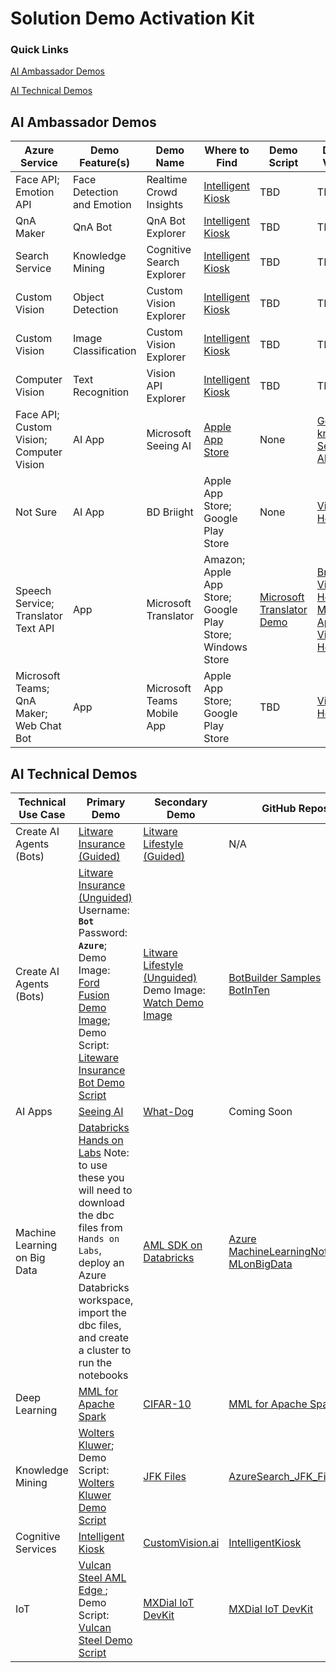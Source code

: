 # Solution Demo Activation Kit

### Quick Links

[AI Ambassador Demos](#ai-ambassador-demos)

[AI Technical Demos](#ai-technical-demos)

## AI Ambassador Demos

Azure Service	| Demo Feature(s)	| Demo Name	| Where to Find	| Demo Script	| Demo Video
|---    |---    |---    |---   |---    |---
Face API; Emotion API	| Face Detection and Emotion	| Realtime Crowd Insights	| [Intelligent Kiosk](http://aka.ms/KioskApp)	| TBD	| TBD
QnA Maker	| QnA Bot	| QnA Bot Explorer	| [Intelligent Kiosk](http://aka.ms/KioskApp)	| TBD	| TBD
Search Service	| Knowledge Mining	| Cognitive Search Explorer	| [Intelligent Kiosk](http://aka.ms/KioskApp)	| TBD	| TBD
Custom Vision	| Object Detection	| Custom Vision Explorer	| [Intelligent Kiosk](http://aka.ms/KioskApp)	| TBD	| TBD
Custom Vision	| Image Classification	| Custom Vision Explorer	| [Intelligent Kiosk](http://aka.ms/KioskApp)	| TBD	| TBD
Computer Vision	| Text Recognition	| Vision API Explorer	| [Intelligent Kiosk](http://aka.ms/KioskApp)	| TBD	| TBD
Face API; Custom Vision; Computer Vision	| AI App	| Microsoft Seeing AI	| [Apple App Store](https://www.microsoft.com/en-us/seeing-ai/)	| None	| [Get to know Seeing AI](https://www.microsoft.com/en-us/seeing-ai/)
Not Sure	| AI App	| BD Briight	| Apple App Store; Google Play Store	| None	| [Video Here](https://msit.microsoftstream.com/video/3d941013-31c1-444b-bc4a-3a2f99a6e091)		
Speech Service; Translator Text	API | App	| Microsoft Translator	| Amazon; Apple App Store; Google Play Store; Windows Store | [Microsoft Translator Demo](https://microsoft.sharepoint.com/:w:/r/teams/AIGTMPortal/_layouts/15/Doc.aspx?sourcedoc=%7BF4778EBB-67EA-40B6-B029-4B185427BC73%7D&file=Microsoft%20Translator%20AI%20Demo%20-%20Ted%20Way%20Inspired.docx&action=default&mobileredirect=true)	| [Browser Video Here](https://msit.microsoftstream.com/video/8d38311e-3ce5-459b-b7a6-9beec330eb22) [Mobile App Video Here](https://msit.microsoftstream.com/video/a72063a6-9e2d-4fe8-b225-cc829add7fb2)
Microsoft Teams; QnA Maker; Web Chat Bot | App	| Microsoft Teams Mobile App	| Apple App Store; Google Play Store | TBD	| [Video Here](https://msit.microsoftstream.com/video/0abaf1e2-0bae-4fa7-bb87-7db838bf1454)
					

## AI Technical Demos


Technical Use Case	| Primary Demo	| Secondary Demo | GitHub Repos
|---    |---    |---    |--- 
Create AI Agents (Bots)	| [Litware Insurance (Guided)](https://demos.microsoft.com/demos/details/185)	| [Litware Lifestyle (Guided)](https://demos.microsoft.com/api/assets/715/resource) | N/A
Create AI Agents (Bots)	| [Litware Insurance (Unguided)](https://insurance.litwaredemos.com/) Username: **`Bot`** Password: **`Azure`**; Demo Image: [Ford Fusion Demo Image](https://raw.githubusercontent.com/Azure/data-ai-iot/master/images/Fusion.jpg); Demo Script: [Liteware Insurance Bot Demo Script](https://microsoft.sharepoint.com/sites/infopedia/pages/layouts/kcdoc.aspx?k=g01kc-1-29819)	| [Litware Lifestyle (Unguided)](https://retail.litwaredemos.com/en-us)  Demo Image: [Watch Demo Image](https://raw.githubusercontent.com/Azure/data-ai-iot/master/images/smart-retail-watch-male.jpg) | [BotBuilder Samples](https://github.com/Microsoft/BotBuilder-Samples) [BotInTen](https://github.com/DataSnowman/BotInTen)
AI Apps	| [Seeing AI](https://www.microsoft.com/en-us/seeing-ai/)	| [What-Dog](https://www.what-dog.net/) | Coming Soon
Machine Learning on Big Data	| [Databricks Hands on Labs](https://aka.ms/analytics) Note: to use these you will need to download the dbc files from `Hands on Labs`, deploy an Azure Databricks workspace, import the dbc files, and create a cluster to run the notebooks	|  [AML SDK on Databricks](https://github.com/Azure/MachineLearningNotebooks/tree/master/databricks)  | [Azure MachineLearningNotebooks](https://github.com/Azure/MachineLearningNotebooks) [MLonBigData](https://github.com/DataSnowman/MLonBigData)
Deep Learning	| [MML for Apache Spark](https://aka.ms/spark)	| [CIFAR-10](https://github.com/Azure/data-ai-iot/tree/master/imageClassificationCIFAR-10)   | [MML for Apache Spark](https://aka.ms/spark)
Knowledge Mining |	[Wolters Kluwer](https://wolterskluwereap.azurewebsites.net/); Demo Script: [Wolters Kluwer Demo Script](https://microsoft.sharepoint.com/:w:/t/AIGTMPortal/EYhmVgQSMjJAp0-tUtBjHsMBkM-Ev8JotiBDFWFUQmUldw?e=zbI9Gv) 	| [JFK Files](https://jfk-demo.azurewebsites.net/)   | [AzureSearch_JFK_Files](https://github.com/Microsoft/AzureSearch_JFK_Files)
Cognitive Services	| [Intelligent Kiosk](https://www.microsoft.com/en-us/p/intelligent-kiosk/9nblggh5qd84?activetab=pivot%3aoverviewtab) | [CustomVision.ai](https://customvision.ai/)   | [IntelligentKiosk](https://github.com/Microsoft/Cognitive-Samples-IntelligentKiosk)
IoT 	| [Vulcan Steel AML Edge ](https://azureedgedemo.azurewebsites.net/login); Demo Script: [Vulcan Steel Demo Script](https://microsoft.sharepoint.com/sites/infopedia/AddIns/CardViewer/viewer.aspx?cid=G01KC-1-37215) | [MXDial IoT DevKit](https://github.com/Microsoft/MXDial-IoT-Sample/)   | [MXDial IoT DevKit](https://github.com/Microsoft/MXDial-IoT-Sample/)
